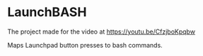 # LaunchBASH
The project made for the video at https://youtu.be/CfzjboKpqbw

Maps Launchpad button presses to bash commands.

